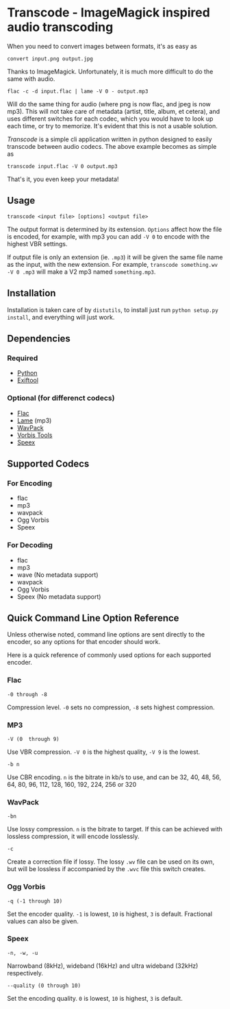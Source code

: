 # Transcode - ImageMagick inspired audio transcoding #
When you need to convert images between formats, it's as easy as

    convert input.png output.jpg

Thanks to ImageMagick. Unfortunately, it is much more difficult to do the same
with audio.

    flac -c -d input.flac | lame -V 0 - output.mp3

Will do the same thing for audio (where png is now flac, and jpeg is now mp3).
This will not take care of metadata (artist, title, album, et cetera), and uses
different switches for each codec, which you would have to look up each time, or
try to memorize. It's evident that this is not a usable solution.

*Transcode* is a simple cli application written in python designed to easily
transcode between audio codecs. The above example becomes as simple as

    transcode input.flac -V 0 output.mp3

That's it, you even keep your metadata!

## Usage ##

    transcode <input file> [options] <output file>

The output format is determined by its extension. `Options` affect how the file
is encoded, for example, with mp3 you can add `-V 0` to encode with the highest
VBR settings.

If output file is only an extension (ie. `.mp3`) it will be given the same file
name as the input, with the new extension. For example, `transcode something.wv
-V 0 .mp3` will make a V2 mp3 named `something.mp3`.

## Installation ##
Installation is taken care of by `distutils`, to install just run `python
setup.py install`, and everything will just work.

## Dependencies ##
### Required ###
- [Python](http://python.org)
- [Exiftool](http://www.sno.phy.queensu.ca/~phil/exiftool/)

### Optional (for differenct codecs) ###
- [Flac](http://flac.sourceforge.net/)
- [Lame](http://lame.sourceforge.net/) (mp3)
- [WavPack](http://www.wavpack.com/)
- [Vorbis Tools](http://www.vorbis.com/)
- [Speex](http://www.speex.org/)

## Supported Codecs ##
### For Encoding ###
- flac
- mp3
- wavpack
- Ogg Vorbis
- Speex

### For Decoding ###
- flac
- mp3
- wave (No metadata support)
- wavpack
- Ogg Vorbis
- Speex (No metadata support)

## Quick Command Line Option Reference ##
Unless otherwise noted, command line options are sent directly to the encoder,
so any options for that encoder should work.

Here is a quick reference of commonly used options for each supported encoder.

### Flac ###
    -0 through -8

Compression level. `-0` sets no compression, `-8` sets highest compression.

### MP3 ###
    -V (0  through 9)

Use VBR compression. `-V 0` is the highest quality, `-V 9` is the lowest.

    -b n

Use CBR encoding. `n` is the bitrate in kb/s to use, and can be 32, 40, 48,
56, 64, 80, 96, 112, 128, 160, 192, 224, 256 or 320

### WavPack ###
    -bn

Use lossy compression. `n` is the bitrate to target. If this can be achieved
with lossless compression, it will encode losslessly.

    -c

Create a correction file if lossy. The lossy `.wv` file can be used on its own,
but will be lossless if accompanied by the `.wvc` file this switch creates.

### Ogg Vorbis ###
    -q (-1 through 10)

Set the encoder quality. `-1` is lowest, `10` is highest, `3` is default.
Fractional values can also be given.

### Speex ###
    -n, -w, -u

Narrowband (8kHz), wideband (16kHz) and ultra wideband (32kHz) respectively.

    --quality (0 through 10)

Set the encoding quality. `0` is lowest, `10` is highest, `3` is default.
